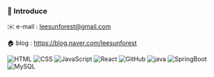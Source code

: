 ### 💬 Introduce
✉️ e-mail : leesunforest@gmail.com

🏠 blog : https://blog.naver.com/leesunforest


<img alt="HTML" src="https://img.shields.io/badge/HTML5-E34F26?style=for-the-badge&logo=HTML5&logoColor=white">
<img alt="CSS" src="https://img.shields.io/badge/CSS3-1572B6?style=for-the-badge&logo=CSS3&logoColor=white">
<img alt="JavaScript" src="https://img.shields.io/badge/JavaScript-F7DF1E?style=for-the-badge&logo=JavaScript&logoColor=white">
<img alt="React" src="https://img.shields.io/badge/React-61DAFB?style=for-the-badge&logo=React&logoColor=white">
<img alt="GitHub" src="https://img.shields.io/badge/GitHub-2088FF?style=for-the-badge&logo=GitHub&logoColor=white">
<img alt="java" src="https://img.shields.io/badge/java-007396?style=for-the-badge&logo=OpenJDK&logoColor=white">
<img alt="SpringBoot" src="https://img.shields.io/badge/springboot-6DB33F?style=for-the-badge&logo=springboot&logoColor=white">
<img alt="MySQL" src="https://img.shields.io/badge/MySQL-4479A1?style=for-the-badge&logo=MySQL&logoColor=white">
